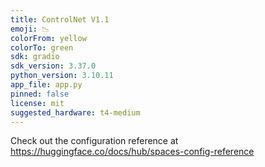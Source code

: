 ```yaml
---
title: ControlNet V1.1
emoji: 📉
colorFrom: yellow
colorTo: green
sdk: gradio
sdk_version: 3.37.0
python_version: 3.10.11
app_file: app.py
pinned: false
license: mit
suggested_hardware: t4-medium
---
```


Check out the configuration reference at https://huggingface.co/docs/hub/spaces-config-reference
